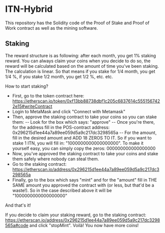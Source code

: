 # ITN-Hybrid

This repository has the Solidity code of the Proof of Stake and Proof of Work contract as well as the mining software.

## Staking
The reward structure is as following: after each month, you get 1% staking reward. You can always claim your coins when you decide to do so, the reward will be calculated based on the amount of time you've been staking. The calculation is linear. So that means if you stake for 1/4 month, you get 1/4 %, if you stake 1/2 month, you get 1/2 %, etc. etc.

How to start staking?
- First, go to the token contract here: https://etherscan.io/token/0xf13bb88738dbf1c205c6837614c5551567422e15#writeContract
- Login to MetaMask and click "Connect with Metamask"
- Then, approve the staking contract to take your coins so you can stake them:
-- Look for the box which says: "approve"
-- Once you're there, for the address fill in the POS-contract address: 0x296215d1ee44a7a89ee059d5a9c217dc3298565a
-- For the amount, fill in the desired amount and ADD 18 ZEROS TO IT. So if you want to stake 1 ITN, you will fill in: "1000000000000000000". To make it yourself easy, you can simply copy the zeros: 000000000000000000
- Now, you've approved the staking contract to take your coins and stake them safely where nobody can steal them.
- Go to the staking contract: https://etherscan.io/address/0x296215d1ee44a7a89ee059d5a9c217dc3298565a
- Finally, go to the box which says "mint" and for the "amount" fill in THE SAME amount you approved the contract with (or less, but that'd be a waste!). So in the case described above it will be "1000000000000000000"

And that's it!

If you decide to claim your staking reward, go to the staking contract: https://etherscan.io/address/0x296215d1ee44a7a89ee059d5a9c217dc3298565a#code and click "stopMint". Voilà! You now have more coins!
